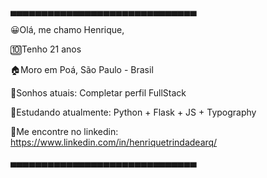 ▄▄▄▄▄▄▄▄▄▄▄▄▄▄▄▄▄▄▄▄▄▄▄▄▄▄▄▄▄▄

😀Olá, me chamo Henrique,

🔟Tenho 21 anos

🏠Moro em Poá, São Paulo - Brasil

🚀Sonhos atuais: Completar perfil FullStack

📓Estudando atualmente: Python + Flask + JS + Typography

👀Me encontre no linkedin: https://www.linkedin.com/in/henriquetrindadearq/

▄▄▄▄▄▄▄▄▄▄▄▄▄▄▄▄▄▄▄▄▄▄▄▄▄▄▄▄▄▄

